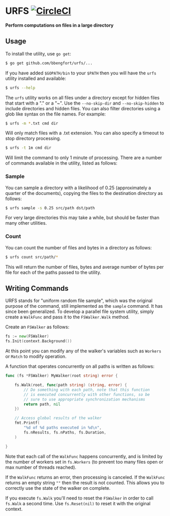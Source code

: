 # URFS [![CircleCI](https://circleci.com/gh/bbengfort/urfs.svg?style=svg)](https://circleci.com/gh/bbengfort/urfs)

**Perform computations on files in a large directory**

## Usage

To install the utility, use `go get`:

```bash
$ go get github.com/bbengfort/urfs/...
```

If you have added `$GOPATH/bin` to your `$PATH` then you will have the `urfs` utility installed and available:

```bash
$ urfs --help
```

The `urfs` utility works on all files under a directory except for hidden files that start with a "." or a "~". Use the `--no-skip-dir` and `--no-skip-hidden` to include directories and hidden files. You can also filter directories using a glob like syntax on the file names. For example:

```bash
$ urfs -m *.txt cmd dir
```

Will only match files with a .txt extension. You can also specify a timeout to stop directory processing.

```bash
$ urfs -t 1m cmd dir
```

Will limit the command to only 1 minute of processing. There are a number of commands available in the utility, listed as follows:

### Sample

You can sample a directory with a likelihood of 0.25 (approximately a quarter of the documents), copying the files to the destination directory as follows:

```bash
$ urfs sample -s 0.25 src/path dst/path
```

For very large directories this may take a while, but should be faster than many other utilities.

### Count

You can count the number of files and bytes in a directory as follows:

```bash
$ urfs count src/path/*
```

This will return the number of files, bytes and average number of bytes per file for each of the paths passed to the utility.

## Writing Commands

URFS stands for "uniform random file sample", which was the original purpose of the command, still implemented as the `sample` command. It has since been generalized. To develop a parallel file system utility, simply create a `WalkFunc` and pass it to the `FSWalker.Walk` method.

Create an `FSWalker` as follows:

```go
fs := new(FSWalker)
fs.Init(context.Background())
```

At this point you can modify any of the walker's variables such as `Workers` or `Match` to modify operation.

A function that operates concurrently on all paths is written as follows:

```go
func (fs *FSWalker) MyWalker(root string) error {

    fs.Walk(root, func(path string) (string, error) {
        // Do something with each path, note that this function
        // is executed concurrently with other functions, so be
        // sure to use appropriate synchronization mechanisms
        return path, nil
    })

    // Access global results of the walker
    fmt.Printf(
        "%d of %d paths executed in %d\n",
        fs.nResults, fs.nPaths, fs.Duration,
    )

}
```

Note that each call of the `WalkFunc` happens concurrently, and is limited by the number of workers set in `fs.Workers` (to prevent too many files open or max number of threads reached).

If the `WalkFunc` returns an error, then processing is canceled. If the `WalkFunc` returns an empty string `""` then the result is not counted. This allows you to correctly use the state of the walker on complete.

If you execute `fs.Walk` you'll need to reset the `FSWalker` in order to call `fs.Walk` a second time. Use `fs.Reset(nil)` to reset it with the original context.

